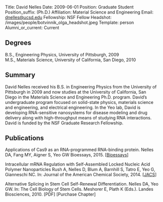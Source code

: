 Title: David Nelles
Date: 2009-06-01
Position: Graduate Student
Position_suffix: (Ph.D.)
Affiliation: Material Science and Engineering
Email: dnelles@ucsd.edu
Fellowship:  NSF Fellow
Headshot: /images/people/botvinnik_olga_headshot.jpeg
Template: person
Alumni_or_current: Current
<!-- Status: draft -->

## Degrees

B.S., Engineering Physics, University of Pittsburgh, 2009<br>
M.S., Materials Science, University of California, San Diego, 2010<br>
## Summary

David Nelles received his B.S. in Engineering Physics from the University of Pittsburgh in 2009 and now studies at the University of California, San Diego in the Materials Science and Engineering Ph.D. program. David’s undergraduate program focused on solid-state physics, materials science and engineering, and electrical engineering. In the Yeo lab, David is developing RNA-sensitive nanosystems for disease modeling and drug delivery along with high-throughput means of studying RNA interactions. David is funded by the NSF Graduate Research Fellowship.

## Publications

Applications of Cas9 as an RNA-programmed RNA-binding protein. Nelles DA, Fang MY, Aigner S, Yeo GW
Bioessays, 2015. [[Bioessays](http://onlinelibrary.wiley.com/resolve/doi?DOI=10.1002/bies.201500001)]

Intracellular mRNA Regulation with Self-Assembled Locked Nucleic Acid Polymer Nanoparticles
    Rush A, Nelles D, Blum A,  Barnhill S, Tatro E, Yeo G, Gianneschi NC. In: Journal of the American Chemical Society, 2014. [[JACS](http://pubs.acs.org/doi/abs/10.1021/ja503598z)]

Alternative Splicing in Stem Cell Self-Renewal Differentiation. Nelles DA, Yeo GW. In: The Cell Biology of Stem Cells. Meshorer E, Plath K (Eds.). Landes Biosciences, 2010. [PDF] [Purchase Chapter]

